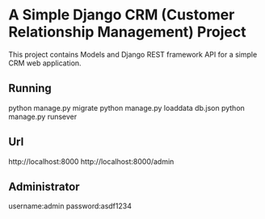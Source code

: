 # A Simple Django CRM (Customer Relationship Management) Project

This project contains Models and Django REST framework API for a simple CRM web application.

## Running
python manage.py migrate
python manage.py loaddata db.json
python manage.py runsever

## Url
http://localhost:8000
http://localhost:8000/admin

## Administrator
username:admin
password:asdf1234